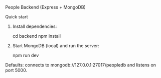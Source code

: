 People Backend (Express + MongoDB)

Quick start

1. Install dependencies:

   cd backend
   npm install

2. Start MongoDB (local) and run the server:

   npm run dev

Defaults: connects to mongodb://127.0.0.1:27017/peopledb and listens on port 5000.
